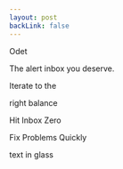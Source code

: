 ```yaml
---
layout: post
backLink: false
---
```


<div class="grid h-screen grid-cols-10 grid-rows-4 font-sans bg-cover bg-center" style="background-image: url('https://images.unsplash.com/photo-1519681393784-d120267933ba?ixid=MnwxMjA3fDB8MHxwaG90by1wYWdlfHx8fGVufDB8fHx8&ixlib=rb-1.2.1&auto=format&fit=crop&w=1124&q=100')">
  <div class="top-card grid col-span-6 lg:col-span-4 col-start-3 lg:col-start-4 row-start-3 place-items-center text-center">
    <p class="text-4xl md:text-6xl lg:text-7xl text-white font-semibold mt-4"> Odet </p>
    <p class="text-lg md:text-2xl lg:text-4xl text-white mb-8">The alert inbox you <span class="font-semibold">deserve.</span></p>
  </div>
</div>

<div class="grid grid-cols-3 gap-4 text-white blue-blob p-16">
  <div class="card h-64 text-center p-3">
    <p class="text-2xl">Iterate to the</p>
    <p class="text-2xl">right balance </p>
  </div>
  <div class="card h-64 text-center p-3">
    <p class="text-2xl">Hit Inbox Zero</p>
  </div>
  <div class="card h-64 text-center p-3">
    <p class="text-2xl">Fix Problems Quickly</p>
  </div>
</div>

<div class="text-white purple-blob p-16">
  <div class="card h-64">
  <p class="text-2xl"> text in glass </p>
  </div>
</div>
